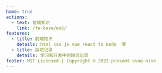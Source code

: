 ```yaml
---
home: true
actions:
  - text: 前端知识
    link: /fe-base/es6/
features:
  - title: 前端知识
    details: html css js vue react ts node  等
  - title: 踩坑记录
    details: 学习和开发中的踩坑记录
footer: MIT Licensed | Copyright © 2022-present ovoo-nine
---
```

